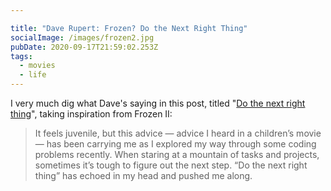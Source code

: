 ```yaml
---

title: "Dave Rupert: Frozen? Do the Next Right Thing"
socialImage: /images/frozen2.jpg
pubDate: 2020-09-17T21:59:02.253Z
tags:
  - movies
  - life
---
```

I very much dig what Dave's saying in this post, titled "[Do the next right thing](https://daverupert.com/2020/09/do-the-next-right-thing/)", taking inspiration from Frozen II:

> It feels juvenile, but this advice — advice I heard in a children’s movie— has been carrying me as I explored my way through some coding problems recently. When staring at a mountain of tasks and projects, sometimes it’s tough to figure out the next step. “Do the next right thing” has echoed in my head and pushed me along.

